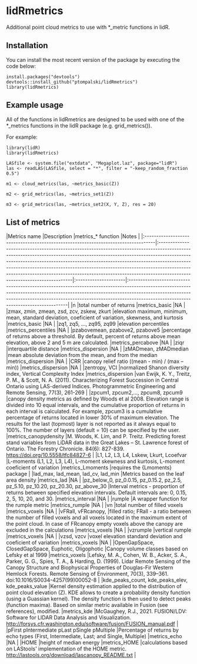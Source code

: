 # lidRmetrics
Additional point cloud metrics to use with *_metric functions in lidR. 


## Installation 

You can install the most recent version of the package by executing the code below:

```
install.packages("devtools")
devtools::install_github("ptompalski/lidRmetrics")
library(lidRmetrics)
```


## Example usage

All of the functions in lidRmetrics are designed to be used with one of the *_metrics functions in the lidR package (e.g. grid_metrics()). 

For example:

```
library(lidR)
library(lidRmetrics)

LASfile <- system.file("extdata", "Megaplot.laz", package="lidR")
las <- readLAS(LASfile, select = "*", filter = "-keep_random_fraction 0.5")

m1 <- cloud_metrics(las, ~metrics_basic(Z))

m2 <- grid_metrics(las, ~metrics_set1(Z))

m3 <- grid_metrics(las, ~metrics_set2(X, Y, Z), res = 20)
```

## List of metrics

|Metrics name                                                                       |Description                                                                                                                                                                                                                                                                                                                                                                                                                                     |metrics_* function    |Notes                                                                                                                                                                                                                                                                                          | |:----------------------------------------------------------------------------------|:-----------------------------------------------------------------------------------------------------------------------------------------------------------------------------------------------------------------------------------------------------------------------------------------------------------------------------------------------------------------------------------------------------------------------------------------------|:---------------------|:----------------------------------------------------------------------------------------------------------------------------------------------------------------------------------------------------------------------------------------------------------------------------------------------| |n                                                                                  |total number of returns                                                                                                                                                                                                                                                                                                                                                                                                                         |metrics_basic         |NA                                                                                                                                                                                                                                                                                             | |zmax, zmin, zmean, zsd, zcv, zskew, zkurt                                          |elevation maximum, minimum, mean, standard deviation, coeficient of variation, skewness, and kurtosis                                                                                                                                                                                                                                                                                                                                           |metrics_basic         |NA                                                                                                                                                                                                                                                                                             | |zq1, zq5, …, zq95, zq99                                                            |elevation percentiles                                                                                                                                                                                                                                                                                                                                                                                                                           |metrics_percentiles   |NA                                                                                                                                                                                                                                                                                             | |pzabovemean, pzabove2, pzabove5                                                    |percentage of returns above a threshold. By default, percent of returns above mean elevation, above 2 and 5 m are calculated.                                                                                                                                                                                                                                                                                                                   |metrics_percabove     |NA                                                                                                                                                                                                                                                                                             | |ziqr                                                                               |interquartile distance                                                                                                                                                                                                                                                                                                                                                                                                                          |metrics_dispersion    |NA                                                                                                                                                                                                                                                                                             | |zMADmean, zMADmedian                                                               |mean absolute deviation from the mean, and from the median                                                                                                                                                                                                                                                                                                                                                                                      |metrics_dispersion    |NA                                                                                                                                                                                                                                                                                             | |CRR                                                                                |canopy relief ratio ((mean - min) / (max – min))                                                                                                                                                                                                                                                                                                                                                                                                |metrics_dispersion    |NA                                                                                                                                                                                                                                                                                             | |zentropy, VCI                                                                      |normalized Shanon diversity index, Vertical Complexity Index                                                                                                                                                                                                                                                                                                                                                                                    |metrics_dispersion    |van Ewijk, K. Y., Treitz, P. M., & Scott, N. A. (2011). Characterizing Forest Succession in Central Ontario using LAS-derived Indices. Photogrammetric Engineering and Remote Sensing, 77(3), 261-269                                                                                          | |zpcum1, zpcum2,..., zpcum8, zpcum9                                                 |canopy density metrics as defined by Woods et al 2008. Elevation range is divided into 10 equal intervals, and the cumulative proportion of returns in each interval is calculated. For example, zpcum3 is a cumulative percentage of returns located in lower 30% of maximum elevation. The results for the last (topmost) layer is not reported as it always equal to 100%. The number of layers (default = 10) can be specified by the user. |metrics_canopydensity |M. Woods, K. Lim, and P. Treitz. Predicting forest stand variables from LiDAR data in the Great Lakes – St. Lawrence forest of Ontario. The Forestry Chronicle. 84(6): 827-839. https://doi.org/10.5558/tfc84827-6                                                                             | |L1, L2, L3, L4, Lskew, Lkurt, Lcoefvar                                             |L-moments (L1, L2, L3, L4), L-moment skewness and kurtosis, L-moment coeficient of variation                                                                                                                                                                                                                                                                                                                                                    |metrics_Lmoments      |requires the {Lmoments} package                                                                                                                                                                                                                                                                | |lad_max, lad_mean, lad_cv, lad_min                                                 |Metrics based on the leaf area density                                                                                                                                                                                                                                                                                                                                                                                                          |metrics_lad           |NA                                                                                                                                                                                                                                                                                             | |pz_below_0, pz_0.0.15, pz_0.15.2, pz_2.5, pz_5.10, pz_10.20, pz_20.30, pz_above_30 |Interval metrics - proportion of returns between specified elevation intervals. Default intervals are: 0, 0.15, 2, 5, 10, 20, and 30.                                                                                                                                                                                                                                                                                                           |metrics_interval      |NA                                                                                                                                                                                                                                                                                             | |rumple                                                                             |A wrapper function for the rumple metric                                                                                                                                                                                                                                                                                                                                                                                                        |metrics_rumple        |NA                                                                                                                                                                                                                                                                                             | |vn                                                                                 |total number of filled voxels                                                                                                                                                                                                                                                                                                                                                                                                                   |metrics_voxels        |NA                                                                                                                                                                                                                                                                                             | |vFRall, vFRcanopy,                                                                 |filled ratio; FRall - a ratio between the number of filled voxels and all voxels located in 
the maximum extent of the point cloud. In case of  FRcanopy empty voxels above the canopy are excluded in the calculations                                                                                                                                                                                                                        |metrics_voxels        |NA                                                                                                                                                                                                                                                                                             | |vzrumple                                                                           |vertical rumple                                                                                                                                                                                                                                                                                                                                                                                                                                 |metrics_voxels        |NA                                                                                                                                                                                                                                                                                             | |vzsd, vzcv                                                                         |voxel elevation standard deviation and coeficient of variation                                                                                                                                                                                                                                                                                                                                                                                  |metrics_voxels        |NA                                                                                                                                                                                                                                                                                             | |OpenGapSpace, ClosedGapSpace, Euphotic, Oligophotic                                |Canopy volume classes based on Lefsky et al 1999                                                                                                                                                                                                                                                                                                                                                                                                |metrics_voxels        |Lefsky, M. A., Cohen, W. B., Acker, S. A., Parker, G. G., Spies, T. A., & Harding, D. (1999). Lidar Remote Sensing of the Canopy Structure and Biophysical Properties of Douglas-Fir Western Hemlock Forests. Remote Sensing of Environment, 70(3), 339–361. doi:10.1016/S0034-4257(99)00052-8 | |kde_peaks_count, kde_peaks_elev, kde_peaks_value                                   |Kernel density estimation applied to the distribution of point cloud elevation (Z). KDE allows to 
create a probability density function (using a Guassian kernel). The density function is then used to detect peaks (function maxima). Based on similar metric available in Fusion (see references), modified.                                                                                                                               |metrics_kde           |McGaughey, R.J., 2021. FUSION/LDV: Software for LIDAR Data Analysis and Visualization. http://forsys.cfr.washington.edu/software/fusion/FUSION_manual.pdf                                                                                                                                      | |pFirst pIntermediate pLast pSingle pMultiple                                       |Percentage of returns by echo types (First, Intermediate, Last; and Single, Multiple)                                                                                                                                                                                                                                                                                                                                                           |metrics_echo          |NA                                                                                                                                                                                                                                                                                             | |HOME                                                                               |height of median energy                                                                                                                                                                                                                                                                                                                                                                                                                         |metrics_HOME          |calculations based on LAStools' implementation of the HOME metric. http://lastools.org/download/lascanopy_README.txt                                                                                                                                                                           |